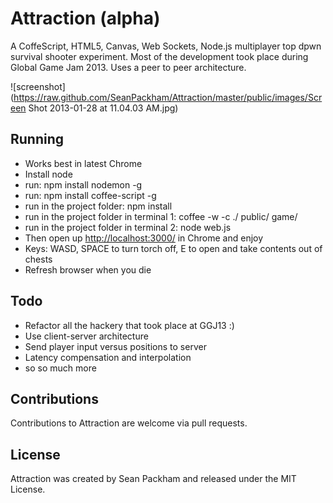 Attraction (alpha)
=====

A CoffeScript, HTML5, Canvas, Web Sockets, Node.js multiplayer top dpwn survival shooter experiment. Most of the development took place during Global Game Jam 2013. Uses a peer to peer architecture.

![screenshot](https://raw.github.com/SeanPackham/Attraction/master/public/images/Screen Shot 2013-01-28 at 11.04.03 AM.jpg)

Running
-----

- Works best in latest Chrome
- Install node
- run: npm install nodemon -g
- run: npm install coffee-script -g
- run in the project folder: npm install
- run in the project folder in terminal 1: coffee -w -c ./ public/ game/
- run in the project folder in terminal 2: node web.js
- Then open up [http://localhost:3000/](http://localhost:3000/) in Chrome and enjoy
- Keys: WASD, SPACE to turn torch off, E to open and take contents out of chests
- Refresh browser when you die

Todo
-----

- Refactor all the hackery that took place at GGJ13 :)
- Use client-server architecture
- Send player input versus positions to server
- Latency compensation and interpolation
- so so much more

Contributions
-----

Contributions to Attraction are welcome via pull requests.

License
-----

Attraction was created by Sean Packham and released under the MIT License.
